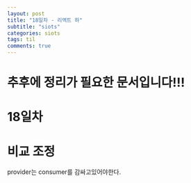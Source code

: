 ```yaml
---
layout: post
title: "18일차 - 리액트 하"
subtitle: "siots"
categories: siots
tags: til
comments: true
---
```


# 추후에 정리가 필요한 문서입니다!!!

# 18일차

# 비교 조정

provider는 consumer를 감싸고있어야한다.
